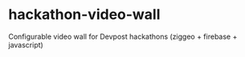 # hackathon-video-wall
Configurable video wall for Devpost hackathons (ziggeo + firebase + javascript)
